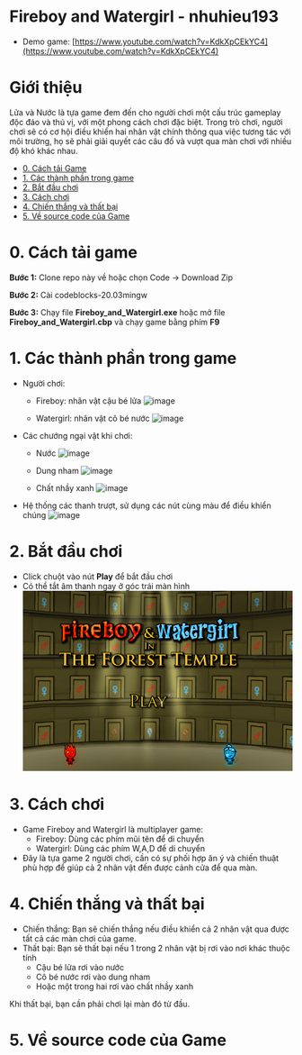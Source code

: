 # Fireboy and Watergirl - nhuhieu193
- Demo game: [https://www.youtube.com/watch?v=KdkXpCEkYC4](https://www.youtube.com/watch?v=KdkXpCEkYC4)

# Giới thiệu
Lửa và Nước là tựa game đem đến cho người chơi một cấu trúc gameplay độc đáo và thú vị, với một phong cách chơi đặc biệt. Trong trò chơi, người chơi sẽ có cơ hội điều khiển hai nhân vật chính thông qua việc tương tác với môi trường, họ sẽ phải giải quyết các câu đố và vượt qua màn chơi với nhiều độ khó khác nhau.

 - [0. Cách tải Game](#0-Cách-tải-game)
 - [1. Các thành phần trong game](#1-Các-thành-phần-trong-game)
 - [2. Bắt đầu chơi](#2-Bắt-đầu-chơi)
 - [3. Cách chơi](#3-Cách-chơi)
 - [4. Chiến thắng và thất bại](#4-Chiến-thắng-và-thất-bại)
 - [5. Về source code của Game](#5-Về-source-code-của-Game)

# 0. Cách tải game

**Bước 1:** Clone repo này về hoặc chọn Code -> Download Zip

**Bước 2:** Cài codeblocks-20.03mingw

**Bước 3:** Chạy file **Fireboy_and_Watergirl.exe** hoặc mở file **Fireboy_and_Watergirl.cbp** và chạy game bằng phím **F9**

# 1. Các thành phần trong game
- Người chơi:
    * Fireboy: nhân vật cậu bé lửa
      ![image](https://github.com/nhuhieu193/fireboy_and_watergirl/assets/158837114/692e859a-4738-48cc-aa30-c0ff7cff8a67)
      
    * Watergirl: nhân vật cô bé nước
      ![image](https://github.com/nhuhieu193/fireboy_and_watergirl/assets/158837114/ba4fe0d5-473c-458e-a8ad-f2fae7d0fee0)
- Các chướng ngại vật khi chơi:
    * Nước
      ![image](https://github.com/nhuhieu193/fireboy_and_watergirl/assets/158837114/e7d3fd99-4ce5-4c38-9f5d-33ca2e594cb1)

    * Dung nham
      ![image](https://github.com/nhuhieu193/fireboy_and_watergirl/assets/158837114/074fd28f-38d3-4083-99a9-f4ec19bf1f9b)

    * Chất nhầy xanh
      ![image](https://github.com/nhuhieu193/fireboy_and_watergirl/assets/158837114/de5627c3-31eb-4e91-8794-d80b7742a1e7)

- Hệ thống các thanh trượt, sử dụng các nút cùng màu để điều khiển chúng
  ![image](https://github.com/nhuhieu193/fireboy_and_watergirl/assets/158837114/d188bc4b-94ad-40d6-a1fd-7f1976a3a40f)

      
# 2. Bắt đầu chơi
 - Click chuột vào nút **Play** để bắt đầu chơi
 - Có thể tắt âm thanh ngay ở góc trái màn hình
![Image](https://github.com/nhuhieu193/fireboy_and_watergirl/blob/master/Fireboy_and_Watergirl/media/IntroBackground.png)

# 3. Cách chơi
- Game Fireboy and Watergirl là multiplayer game:
     * Fireboy: Dùng các phím mũi tên để di chuyển
     * Watergirl: Dùng các phím W,A,D để di chuyển
- Đây là tựa game 2 người chơi, cần có sự phối hợp ăn ý và chiến thuật phù hợp để giúp cả 2 nhân vật đến được cảnh cửa để qua màn. 

# 4. Chiến thắng và thất bại
- Chiến thắng: Bạn sẽ chiến thắng nếu điều khiển cả 2 nhân vật qua được tất cả các màn chơi của game.
- Thất bại: Bạn sẽ thất bại nếu 1 trong 2 nhân vật bị rơi vào nơi khác thuộc tính
     * Cậu bé lửa rơi vào nước
     * Cô bé nước rơi vào dung nham
     * Hoặc một trong hai rơi vào chất nhầy xanh
</div>
Khi thất bại, bạn cần phải chơi lại màn đó từ đầu.
 
# 5. Về source code của Game

